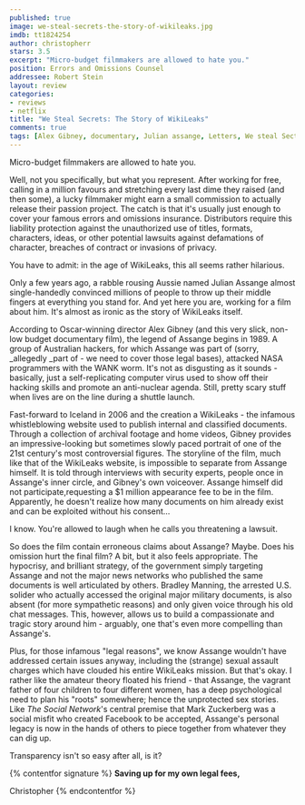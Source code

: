 ```yaml
---
published: true
image: we-steal-secrets-the-story-of-wikileaks.jpg
imdb: tt1824254
author: christopherr 
stars: 3.5
excerpt: "Micro-budget filmmakers are allowed to hate you."
position: Errors and Omissions Counsel
addressee: Robert Stein
layout: review
categories:
- reviews
- netflix
title: "We Steal Secrets: The Story of WikiLeaks"
comments: true
tags: [Alex Gibney, documentary, Julian assange, Letters, We steal Sectrets, wikileaks]
---
```

Micro-budget filmmakers are allowed to hate you.

Well, not you specifically, but what you represent. After working for free, calling in a million favours and stretching every last dime they raised (and then some), a lucky filmmaker might earn a small commission to actually release their passion project. The catch is that it's usually just enough to cover your famous errors and omissions insurance. Distributors require this liability protection against the unauthorized use of titles, formats, characters, ideas, or other potential lawsuits against defamations of character, breaches of contract or invasions of privacy.

You have to admit: in the age of WikiLeaks, this all seems rather hilarious.

Only a few years ago, a rabble rousing Aussie named Julian Assange almost single-handedly convinced millions of people to throw up their middle fingers at everything you stand for.  And yet here you are, working for a film about him. It's almost as ironic as the story of WikiLeaks itself.

According to Oscar-winning director Alex Gibney (and this very slick, non-low budget documentary film), the legend of Assange begins in 1989. A group of Australian hackers, for which Assange was part of (sorry, _allegedly _part of - we need to cover those legal bases), attacked NASA programmers with the WANK worm. It's not as disgusting as it sounds - basically, just a self-replicating computer virus used to show off their hacking skills and promote an anti-nuclear agenda. Still, pretty scary stuff when lives are on the line during a shuttle launch.

Fast-forward to Iceland in 2006 and the creation a WikiLeaks - the infamous whistleblowing website used to publish internal and classified documents. Through a collection of archival footage and home videos, Gibney provides an impressive-looking but sometimes slowly paced portrait of one of the 21st century's most controversial figures. The storyline of the film, much like that of the WikiLeaks website, is impossible to separate from Assange himself. It is told through interviews with security experts, people once in Assange's inner circle, and Gibney's own voiceover. Assange himself did not participate,requesting a $1 million appearance fee to be in the film. Apparently, he doesn't realize how many documents on him already exist and can be exploited without his consent…

I know. You're allowed to laugh when he calls you threatening a lawsuit.

So does the film contain erroneous claims about Assange? Maybe. Does his omission hurt the final film? A bit, but it also feels appropriate. The hypocrisy, and brilliant strategy, of the government simply targeting Assange and not the major news networks who published the same documents is well articulated by others. Bradley Manning, the arrested U.S. solider who actually accessed the original major military documents, is also absent (for more sympathetic reasons) and only given voice through his old chat messages. This, however, allows us to build a compassionate and tragic story around him - arguably, one that's even more compelling than Assange's.

Plus, for those infamous "legal reasons", we know Assange wouldn't have addressed certain issues anyway, including the (strange) sexual assault charges which have clouded his entire WikiLeaks mission. But that's okay. I rather like the amateur theory floated his friend - that Assange, the vagrant father of four children to four different women, has a deep psychological need to plan his "roots" somewhere; hence the unprotected sex stories. Like _The Social Network_'s central premise that Mark Zuckerberg was a social misfit who created Facebook to be accepted, Assange's personal legacy is now in the hands of others to piece together from whatever they can dig up.

Transparency isn't so easy after all, is it?

{% contentfor signature %}
**Saving up for my own legal fees,**

Christopher
{% endcontentfor %}